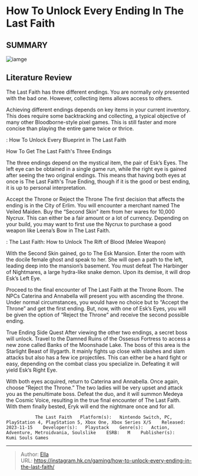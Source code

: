 # How To Unlock Every Ending In The Last Faith


## SUMMARY 

![iamge](https://static1.srcdn.com/wordpress/wp-content/uploads/2023/12/how-to-unlock-every-ending-in-the-last-faith.jpg)

## Literature Review

The Last Faith has three different endings. You are normally only presented with the bad one. However, collecting items allows access to others.





Achieving different endings depends on key items in your current inventory. This does require some backtracking and collecting, a typical objective of many other Bloodborne-style pixel games. This is still faster and more concise than playing the entire game twice or thrice.




 : How To Unlock Every Blueprint in The Last Faith


 How To Get The Last Faith&#39;s Three Endings 
          

The three endings depend on the mystical item, the pair of Esk’s Eyes. The left eye can be obtained in a single game run, while the right eye is gained after seeing the two original endings. This means that having both eyes at once is The Last Faith&#39;s True Ending, though if it is the good or best ending, it is up to personal interpretation.

Accept the Throne or Reject the Throne
The first decision that affects the ending is in the City of Erlim. You will encounter a merchant named The Veiled Maiden. Buy the “Second Skin” item from her wares for 10,000 Nycrux. This can either be a fair amount or a lot of currency. Depending on your build, you may want to first use the Nycrux to purchase a good weapon like Leena’s Bow in The Last Faith.




 : The Last Faith: How to Unlock The Rift of Blood (Melee Weapon)

With the Second Skin gained, go to The Esk Mansion. Enter the room with the docile female ghost and speak to her. She will open a path to the left, leading deep into the mansion’s basement. You must defeat The Harbinger of Nightmares, a large hydra-like snake demon. Upon its demise, it will drop Esk’s Left Eye.

Proceed to the final encounter of The Last Faith at the Throne Room. The NPCs Caterina and Annabella will present you with ascending the throne. Under normal circumstances, you would have no choice but to “Accept the Throne” and get the first ending. But, now, with one of Esk’s Eyes, you will be given the option of “Reject the Throne” and receive the second possible ending.

True Ending Side Quest
After viewing the other two endings, a secret boss will unlock. Travel to the Damned Ruins of the Ossesus Fortress to access a new zone called Banks of the Moonshade Lake. The boss of this area is the Starlight Beast of Illygarth. It mainly fights up close with slashes and slam attacks but also has a few ice projectiles. This can either be a hard fight or easy, depending on the combat class you specialize in. Defeating it will yield Esk’s Right Eye.




With both eyes acquired, return to Caterina and Annabella. Once again, choose “Reject the Throne.” The two ladies will be very upset and attack you as the penultimate boss. Defeat the duo, and it will summon Medeya the Cosmic Voice, resulting in the true final encounter of The Last Faith. With them finally bested, Eryk will end the nightmare once and for all.

               The Last Faith   Platform(s):   Nintendo Switch, PC, PlayStation 4, PlayStation 5, Xbox One, Xbox Series X/S    Released:   2023-11-15    Developer(s):   Playstack    Genre(s):   Action, Adventure, Metroidvania, Soulslike    ESRB:   M    Publisher(s):   Kumi Souls Games      

---

> Author: [Ella](https://instagram.hk.cn/)  
> URL: https://instagram.hk.cn/gaming/how-to-unlock-every-ending-in-the-last-faith/  

